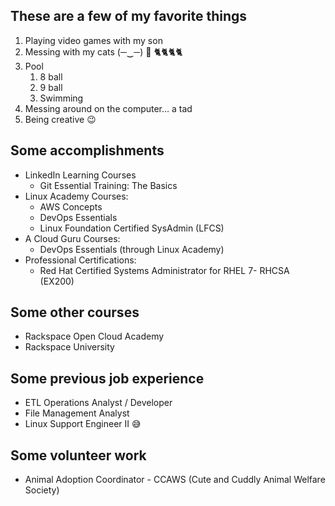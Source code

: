 ## These are a few of my favorite things

1. Playing video games with my son
2. Messing with my cats (─‿─) 🎣 🐈🐈🐈🐈
3. Pool
   1. 8 ball
   2. 9 ball
   3. Swimming
4. Messing around on the computer... a tad
5. Being creative 😉


## Some accomplishments

* LinkedIn Learning Courses 
  * Git Essential Training: The Basics
* Linux Academy Courses:
  * AWS Concepts
  * DevOps Essentials
  * Linux Foundation Certified SysAdmin (LFCS)
* A Cloud Guru Courses:
  * DevOps Essentials (through Linux Academy)
* Professional Certifications:
  * Red Hat Certified Systems Administrator for RHEL 7- RHCSA (EX200)


## Some other courses
* Rackspace Open Cloud Academy
* Rackspace University


## Some previous job experience
* ETL Operations Analyst / Developer
* File Management Analyst
* Linux Support Engineer II 😅


## Some volunteer work
* Animal Adoption Coordinator - CCAWS (Cute and Cuddly Animal Welfare Society)



